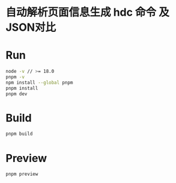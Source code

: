 # 自动解析页面信息生成 hdc 命令 及 JSON对比

# Run
```bash
node -v // >= 18.0
pnpm -v 
npm install --global pnpm
pnpm install 
pnpm dev
```

# Build
```bash
pnpm build
```

# Preview
```bash
pnpm preview
```